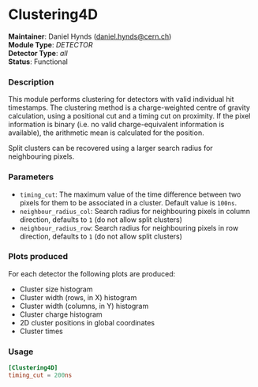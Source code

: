 # Clustering4D
**Maintainer**: Daniel Hynds (<daniel.hynds@cern.ch>)  
**Module Type**: *DETECTOR*  
**Detector Type**: *all*  
**Status**: Functional

### Description
This module performs clustering for detectors with valid individual hit timestamps. The clustering method is a charge-weighted centre of gravity calculation, using a positional cut and a timing cut on proximity. If the pixel information is binary (i.e. no valid charge-equivalent information is available), the arithmetic mean is calculated for the position.

Split clusters can be recovered using a larger search radius for neighbouring pixels.

### Parameters
* `timing_cut`: The maximum value of the time difference between two pixels for them to be associated in a cluster. Default value is `100ns`.
* `neighbour_radius_col`: Search radius for neighbouring pixels in column direction, defaults to `1` (do not allow split clusters)
* `neighbour_radius_row`:  Search radius for neighbouring pixels in row direction, defaults to `1` (do not allow split clusters)

### Plots produced
For each detector the following plots are produced:

* Cluster size histogram
* Cluster width (rows, in X) histogram
* Cluster width (columns, in Y) histogram
* Cluster charge histogram
* 2D cluster positions in global coordinates
* Cluster times

### Usage
```toml
[Clustering4D]
timing_cut = 200ns
```
